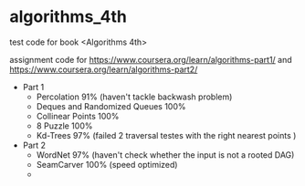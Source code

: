 # algorithms_4th
 test code for book <Algorithms 4th>
 
 assignment code for https://www.coursera.org/learn/algorithms-part1/ and https://www.coursera.org/learn/algorithms-part2/

- Part 1
    - Percolation 91% (haven't tackle backwash problem)
    - Deques and Randomized Queues 100%
    - Collinear Points 100%
    - 8 Puzzle 100%
    - Kd-Trees 97% (failed 2 traversal testes with the right nearest points )
- Part 2
  - WordNet 97% (haven't check whether the input is not a rooted DAG)
  - SeamCarver 100% (speed optimized)
  - 